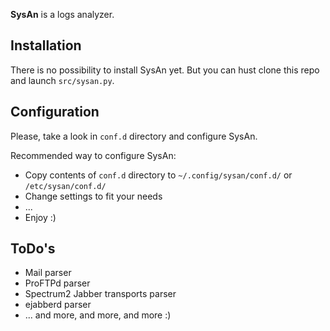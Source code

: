 **SysAn** is a logs analyzer.

## Installation
There is no possibility to install SysAn yet. But you can hust clone this repo and launch ``src/sysan.py``.

## Configuration
Please, take a look in ``conf.d`` directory and configure SysAn.

Recommended way to configure SysAn:
* Copy contents of ``conf.d`` directory to ``~/.config/sysan/conf.d/`` or ``/etc/sysan/conf.d/``
* Change settings to fit your needs
* ...
* Enjoy :)

## ToDo's

* Mail parser
* ProFTPd parser
* Spectrum2 Jabber transports parser
* ejabberd parser
* ... and more, and more, and more :)